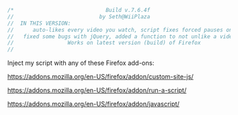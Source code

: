 ```javascript
/*                             Build v.7.6.4f  
//                           by Seth@WiiPlaza
//  IN THIS VERSION:
//      auto-likes every video you watch, script fixes forced pauses on YouTube caused by Ad-Blockers,                                 
//   fixed some bugs with jQuery, added a function to not unlike a video you (or the script) already liked 
//                 Works on latest version (build) of Firefox  
//                  
```
 Inject my script  with any of these Firefox add-ons:
 
https://addons.mozilla.org/en-US/firefox/addon/custom-site-js/
 
https://addons.mozilla.org/en-US/firefox/addon/run-a-script/
 
https://addons.mozilla.org/en-US/firefox/addon/javascript/
